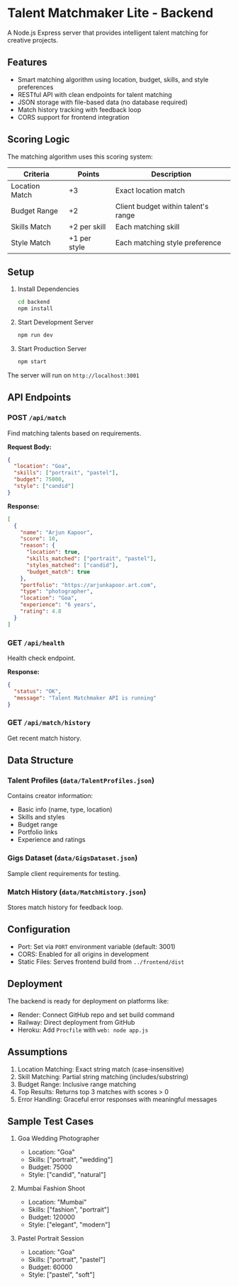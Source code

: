 # Talent Matchmaker Lite - Backend

A Node.js Express server that provides intelligent talent matching for creative projects.

## Features

- Smart matching algorithm using location, budget, skills, and style preferences
- RESTful API with clean endpoints for talent matching
- JSON storage with file-based data (no database required)
- Match history tracking with feedback loop
- CORS support for frontend integration

## Scoring Logic

The matching algorithm uses this scoring system:

| Criteria | Points | Description |
|----------|--------|-------------|
| Location Match | +3 | Exact location match |
| Budget Range | +2 | Client budget within talent's range |
| Skills Match | +2 per skill | Each matching skill |
| Style Match | +1 per style | Each matching style preference |

## Setup

1. Install Dependencies
   ```bash
   cd backend
   npm install
   ```

2. Start Development Server
   ```bash
   npm run dev
   ```

3. Start Production Server
   ```bash
   npm start
   ```

The server will run on `http://localhost:3001`

## API Endpoints

### POST `/api/match`
Find matching talents based on requirements.

**Request Body:**
```json
{
  "location": "Goa",
  "skills": ["portrait", "pastel"],
  "budget": 75000,
  "style": ["candid"]
}
```

**Response:**
```json
[
  {
    "name": "Arjun Kapoor",
    "score": 10,
    "reason": {
      "location": true,
      "skills_matched": ["portrait", "pastel"],
      "styles_matched": ["candid"],
      "budget_match": true
    },
    "portfolio": "https://arjunkapoor.art.com",
    "type": "photographer",
    "location": "Goa",
    "experience": "6 years",
    "rating": 4.8
  }
]
```

### GET `/api/health`
Health check endpoint.

**Response:**
```json
{
  "status": "OK",
  "message": "Talent Matchmaker API is running"
}
```

### GET `/api/match/history`
Get recent match history.

## Data Structure

### Talent Profiles (`data/TalentProfiles.json`)
Contains creator information:
- Basic info (name, type, location)
- Skills and styles
- Budget range
- Portfolio links
- Experience and ratings

### Gigs Dataset (`data/GigsDataset.json`)
Sample client requirements for testing.

### Match History (`data/MatchHistory.json`)
Stores match history for feedback loop.

## Configuration

- Port: Set via `PORT` environment variable (default: 3001)
- CORS: Enabled for all origins in development
- Static Files: Serves frontend build from `../frontend/dist`

## Deployment

The backend is ready for deployment on platforms like:
- Render: Connect GitHub repo and set build command
- Railway: Direct deployment from GitHub
- Heroku: Add `Procfile` with `web: node app.js`

## Assumptions

1. Location Matching: Exact string match (case-insensitive)
2. Skill Matching: Partial string matching (includes/substring)
3. Budget Range: Inclusive range matching
4. Top Results: Returns top 3 matches with scores > 0
5. Error Handling: Graceful error responses with meaningful messages

## Sample Test Cases

1. Goa Wedding Photographer
   - Location: "Goa"
   - Skills: ["portrait", "wedding"]
   - Budget: 75000
   - Style: ["candid", "natural"]

2. Mumbai Fashion Shoot
   - Location: "Mumbai"
   - Skills: ["fashion", "portrait"]
   - Budget: 120000
   - Style: ["elegant", "modern"]

3. Pastel Portrait Session
   - Location: "Goa"
   - Skills: ["portrait", "pastel"]
   - Budget: 60000
   - Style: ["pastel", "soft"]
